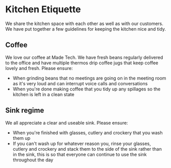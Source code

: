 # Kitchen Etiquette

We share the kitchen space with each other as well as with our customers. We have put together a few guidelines for keeping the kitchen nice and tidy.

## Coffee

We love our coffee at Made Tech. We have fresh beans regularly delivered to the office and have multiple thermos drip coffee jugs that keep coffee lovely and fresh. Please ensure:

 - When grinding beans that no meetings are going on in the meeting room as it's very loud and can interrupt voice calls and conversations
 - When you're done making coffee that you tidy up any spillages so the kitchen is left in a clean state

## Sink regime

We all appreciate a clear and useable sink. Please ensure:

 - When you're finished with glasses, cutlery and crockery that you wash them up
 - If you can't wash up for whatever reason you, rinse your glasses, cutlery and crockery and stack them to the side of the sink rather than in the sink, this is so that everyone can continue to use the sink throughout the day
